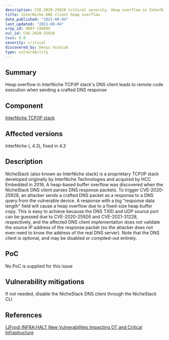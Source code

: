 ```yaml
---
description: CVE-2020-25928 Critical severity. Heap overflow in InterNiche TCP/IP stack's DNS client leads to remote code execution when sending a crafted DNS response
title: InterNiche DNS client heap overflow
date_published: "2021-08-04"
last_updated: "2021-08-04"
xray_id: XRAY-194045
vul_id: CVE-2020-25928
cvss: 9.8
severity: critical
discovered_by: Denys Vozniuk
type: vulnerability
---
```

## Summary
Heap overflow in InterNiche TCP/IP stack's DNS client leads to remote code execution when sending a crafted DNS response

## Component

[InterNiche TCP/IP stack](https://www.hcc-embedded.com/products/networking/tcpip-applications)

## Affected versions

InterNiche (, 4.3), fixed in 4.3

## Description

NicheStack (also known as InterNiche stack) is a proprietary TCP/IP stack developed originally by InterNiche Technologies and acquired by HCC Embedded in 2016. A heap-based buffer overflow was discovered when the NicheStack DNS client parses DNS response packets. To trigger CVE-2020-25928, an attacker sends a crafted DNS packet as a response to a DNS query from the vulnerable device. A response with a big "response data length" field will cause a heap overflow due to a fixed-size heap buffer copy. This is easy to achieve because the DNS TXID and UDP source port can be guessed due to CVE-2020-25926 and CVE-2021-31228, respectively, and the affected DNS client implementation does not validate the source IP address of the response packet (so the attacker does not even need to know the address of the real DNS server). Note that the DNS client is optional, and may be disabled or compiled-out entirely.

## PoC

No PoC is supplied for this issue

## Vulnerability mitigations

If not needed, disable the NicheStack DNS client through the NicheStack CLI

## References

[(JFrog) INFRA:HALT New Vulnerabilities Impacting OT and Critical Infrastructure](https://jfrog.com/blog/infrahalt-14-new-security-vulnerabilities-found-in-nichestack/)